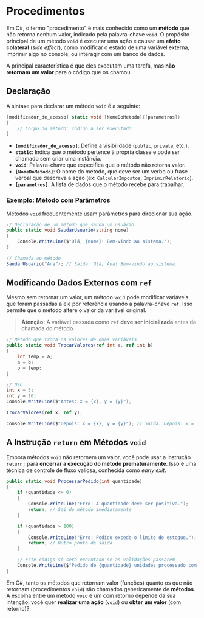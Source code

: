 # Procedimentos

Em C#, o termo "procedimento" é mais conhecido como um **método** que não retorna nenhum valor, indicado pela palavra-chave `void`. O propósito principal de um método `void` é executar uma ação e causar um **efeito colateral** (*side effect*), como modificar o estado de uma variável externa, imprimir algo no console, ou interagir com um banco de dados.

A principal característica é que eles executam uma tarefa, mas **não retornam um valor** para o código que os chamou.

## Declaração

A sintaxe para declarar um método `void` é a seguinte:

```c#
[modificador_de_acesso] static void [NomeDoMetodo]([parametros])
{
    // Corpo do método: código a ser executado
}
```

- **`[modificador_de_acesso]`**: Define a visibilidade (`public`, `private`, etc.).
- **`static`**: Indica que o método pertence à própria classe e pode ser chamado sem criar uma instância.
- **`void`**: Palavra-chave que especifica que o método não retorna valor.
- **`[NomeDoMetodo]`**: O nome do método, que deve ser um verbo ou frase verbal que descreva a ação (ex: `CalcularImpostos`, `ImprimirRelatorio`).
- **`[parametros]`**: A lista de dados que o método recebe para trabalhar.

### Exemplo: Método com Parâmetros

Métodos `void` frequentemente usam parâmetros para direcionar sua ação.

```c#
// Declaração de um método que saúda um usuário
public static void SaudarUsuario(string nome)
{
    Console.WriteLine($"Olá, {nome}! Bem-vindo ao sistema.");
}

// Chamada ao método
SaudarUsuario("Ana"); // Saída: Olá, Ana! Bem-vindo ao sistema.
```

## Modificando Dados Externos com `ref`

Mesmo sem retornar um valor, um método `void` pode modificar variáveis que foram passadas a ele por referência usando a palavra-chave `ref`. Isso permite que o método altere o valor da variável original.

> **Atenção:** A variável passada como `ref` **deve ser inicializada** antes da chamada do método.

```c#
// Método que troca os valores de duas variáveis
public static void TrocarValores(ref int a, ref int b)
{
    int temp = a;
    a = b;
    b = temp;
}

// Uso
int x = 5;
int y = 10;
Console.WriteLine($"Antes: x = {x}, y = {y}");

TrocarValores(ref x, ref y);

Console.WriteLine($"Depois: x = {x}, y = {y}"); // Saída: Depois: x = 10, y = 5
```

## A Instrução `return` em Métodos `void`

Embora métodos `void` não retornem um valor, você pode usar a instrução `return;` para **encerrar a execução do método prematuramente**. Isso é uma técnica de controle de fluxo valiosa, conhecida como *early exit*.

```c#
public static void ProcessarPedido(int quantidade)
{
    if (quantidade <= 0)
    {
        Console.WriteLine("Erro: A quantidade deve ser positiva.");
        return; // Sai do método imediatamente
    }

    if (quantidade > 100)
    {
        Console.WriteLine("Erro: Pedido excede o limite de estoque.");
        return; // Outro ponto de saída
    }

    // Este código só será executado se as validações passarem
    Console.WriteLine($"Pedido de {quantidade} unidades processado com sucesso.");
}
```

<note>

Em C#, tanto os métodos que retornam valor (funções) quanto os que não retornam (procedimentos `void`) são chamados genericamente de **métodos**. A escolha entre um método `void` e um com retorno depende da sua intenção: você quer **realizar uma ação** (`void`) ou **obter um valor** (com retorno)?

</note>